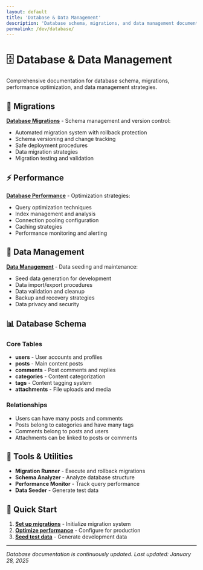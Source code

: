 ```yaml
---
layout: default
title: 'Database & Data Management'
description: 'Database schema, migrations, and data management documentation'
permalink: /dev/database/
---
```


# 🗄️ Database & Data Management

Comprehensive documentation for database schema, migrations, performance optimization, and data management strategies.

## 🔄 Migrations

**[Database Migrations](migrations/)** - Schema management and version control:

- Automated migration system with rollback protection
- Schema versioning and change tracking
- Safe deployment procedures
- Data migration strategies
- Migration testing and validation

## ⚡ Performance

**[Database Performance](performance/)** - Optimization strategies:

- Query optimization techniques
- Index management and analysis
- Connection pooling configuration
- Caching strategies
- Performance monitoring and alerting

## 🌱 Data Management

**[Data Management](data/)** - Data seeding and maintenance:

- Seed data generation for development
- Data import/export procedures
- Data validation and cleanup
- Backup and recovery strategies
- Data privacy and security

## 📊 Database Schema

### Core Tables

- **users** - User accounts and profiles
- **posts** - Main content posts
- **comments** - Post comments and replies
- **categories** - Content categorization
- **tags** - Content tagging system
- **attachments** - File uploads and media

### Relationships

- Users can have many posts and comments
- Posts belong to categories and have many tags
- Comments belong to posts and users
- Attachments can be linked to posts or comments

## 🔧 Tools & Utilities

- **Migration Runner** - Execute and rollback migrations
- **Schema Analyzer** - Analyze database structure
- **Performance Monitor** - Track query performance
- **Data Seeder** - Generate test data

## 🚀 Quick Start

1. **[Set up migrations](migrations/)** - Initialize migration system
2. **[Optimize performance](performance/)** - Configure for production
3. **[Seed test data](data/)** - Generate development data

---

_Database documentation is continuously updated. Last updated: January 28, 2025_
